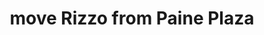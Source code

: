 ---
pid: pt136
title: move Rizzo from Paine Plaza
location_transcription: Rizzo South Philly neighborhood
coordinates: "[-75.158294822313, 39.936296299811]"
zipcode: '19134'
gen_neighborhood: River Wards
neighborhood: Port Richmond
outside_phl: 
age: '64'
age_range: 60-69
instagram: 
image_file_name: pt_136.jpg
proposal_transcription: |-
  That is a better place for it.
  Then put a statue honoring a Philly woman scientist in Paine Plaza.
topic: Person,Politics,Women
topic_summary: 0, 0, 0, 0
type: Sculpture Statue
keywords_other: 
credit: Michael Klusek
image_labels: 
twitter: 
facebook: 
permalink: "/monuments/pt136/"
layout: item-page
---